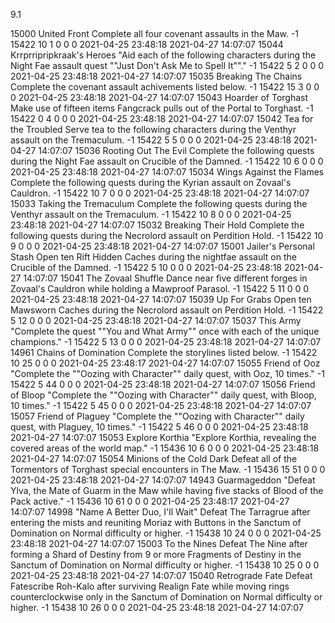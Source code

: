 9.1

15000	United Front	Complete all four covenant assaults in the Maw.	-1	15422	10	1	0	0	0	2021-04-25 23:48:18	2021-04-27 14:07:07
15044	Krrprripripkraak's Heroes	"Aid each of the following characters during the Night Fae assault quest ""Just Don't Ask Me to Spell It""."	-1	15422	5	2	0	0	0	2021-04-25 23:48:18	2021-04-27 14:07:07
15035	Breaking The Chains	Complete the covenant assault achivements listed below.	-1	15422	15	3	0	0	0	2021-04-25 23:48:18	2021-04-27 14:07:07
15043	Hoarder of Torghast	Make use of fifteen items Fangcrack pulls out of the Portal to Torghast.	-1	15422	0	4	0	0	0	2021-04-25 23:48:18	2021-04-27 14:07:07
15042	Tea for the Troubled	Serve tea to the following characters during the Venthyr assault on the Tremaculum.	-1	15422	5	5	0	0	0	2021-04-25 23:48:18	2021-04-27 14:07:07
15036	Rooting Out The Evil	Complete the following quests during the Night Fae assault on Crucible of the Damned.	-1	15422	10	6	0	0	0	2021-04-25 23:48:18	2021-04-27 14:07:07
15034	Wings Against the Flames	Complete the following quests during the Kyrian assault on Zovaal's Cauldron.	-1	15422	10	7	0	0	0	2021-04-25 23:48:18	2021-04-27 14:07:07
15033	Taking the Tremaculum	Complete the following quests during the Venthyr assault on the Tremaculum.	-1	15422	10	8	0	0	0	2021-04-25 23:48:18	2021-04-27 14:07:07
15032	Breaking Their Hold	Complete the following quests during the Necrolord assault on Perdition Hold.	-1	15422	10	9	0	0	0	2021-04-25 23:48:18	2021-04-27 14:07:07
15001	Jailer's Personal Stash	Open ten Rift Hidden Caches during the nightfae assault on the Crucible of the Damned.	-1	15422	5	10	0	0	0	2021-04-25 23:48:18	2021-04-27 14:07:07
15041	The Zovaal Shuffle	Dance near five different forges in Zovaal's Cauldron while holding a Mawproof Parasol.	-1	15422	5	11	0	0	0	2021-04-25 23:48:18	2021-04-27 14:07:07
15039	Up For Grabs	Open ten Mawsworn Caches during the Necrolord assault on Perdition Hold.	-1	15422	5	12	0	0	0	2021-04-25 23:48:18	2021-04-27 14:07:07
15037	This Army	"Complete the quest ""You and What Army"" once with each of the unique champions."	-1	15422	5	13	0	0	0	2021-04-25 23:48:18	2021-04-27 14:07:07
14961	Chains of Domination	Complete the storylines listed below.	-1	15422	10	25	0	0	0	2021-04-25 23:48:17	2021-04-27 14:07:07
15055	Friend of Ooz	"Complete the ""Oozing with Character"" daily quest, with Ooz, 10 times."	-1	15422	5	44	0	0	0	2021-04-25 23:48:18	2021-04-27 14:07:07
15056	Friend of Bloop	"Complete the ""Oozing with Character"" daily quest, with Bloop, 10 times."	-1	15422	5	45	0	0	0	2021-04-25 23:48:18	2021-04-27 14:07:07
15057	Friend of Plaguey	"Complete the ""Oozing with Character"" daily quest, with Plaguey, 10 times."	-1	15422	5	46	0	0	0	2021-04-25 23:48:18	2021-04-27 14:07:07
15053	Explore Korthia	"Explore Korthia, revealing the covered areas of the world map."	-1	15436	10	6	0	0	0	2021-04-25 23:48:18	2021-04-27 14:07:07
15054	Minions of the Cold Dark	Defeat all of the Tormentors of Torghast special encounters in The Maw.	-1	15436	15	51	0	0	0	2021-04-25 23:48:18	2021-04-27 14:07:07
14943	Guarmageddon	"Defeat Ylva, the Mate of Guarm in the Maw while having five stacks of Blood of the Pack active."	-1	15436	10	61	0	0	0	2021-04-25 23:48:17	2021-04-27 14:07:07
14998	"Name A Better Duo, I'll Wait"	Defeat The Tarragrue after entering the mists and reuniting Moriaz with Buttons in the Sanctum of Domination on Normal difficulty or higher.	-1	15438	10	24	0	0	0	2021-04-25 23:48:18	2021-04-27 14:07:07
15003	To the Nines	Defeat The Nine after forming a Shard of Destiny from 9 or more Fragments of Destiny in the Sanctum of Domination on Normal difficulty or higher.	-1	15438	10	25	0	0	0	2021-04-25 23:48:18	2021-04-27 14:07:07
15040	Retrograde Fate	Defeat Fatescribe Roh-Kalo after surviving Realign Fate while moving rings counterclockwise only in the Sanctum of Domination on Normal difficulty or higher.	-1	15438	10	26	0	0	0	2021-04-25 23:48:18	2021-04-27 14:07:07
